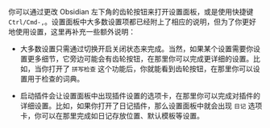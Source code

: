 你可以通过更改 Obsidian 左下角的齿轮按钮来打开设置面板，或是使用快捷键 `Ctrl/Cmd-,`。设置面板中大多数设置项都已经附上了相应的说明，但为了你更好地使用设置，这里再补充一些额外说明：

- 大多数设置只需通过切换开启关闭状态来完成。当然，如果某个设置需要你设置更多细节，它旁边可能会有齿轮按钮，在那里你可以完成更详细的设置。比如，当你打开了 `拼写检查` 这个功能后，你就能看到齿轮按钮，在那里你可以设置用于检查的词典。

- 启动插件会让设置面板中出现插件设置的选项卡，在那里你可以完成对插件的详细设置。比如，如果你打开了日记插件，那么设置面板中就会出现 `日记` 选项卡，你可以在那里完成如日记存放位置、默认模板等设置。